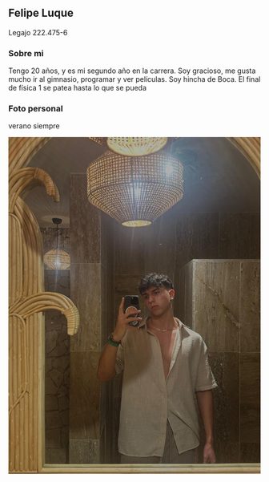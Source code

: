 ## Felipe Luque

Legajo 222.475-6

### Sobre mi

Tengo 20 años, y es mi segundo año en la carrera. Soy gracioso, me gusta mucho ir al gimnasio, programar y ver películas. Soy hincha de Boca. El final de física 1 se patea hasta lo que se pueda

### Foto personal

verano siempre

![fotoPersonal](https://github.com/pdepjm/2025-tp0-presentacion-feluque/blob/main/fotoPersonal.jpeg?raw=true)
